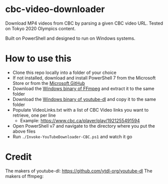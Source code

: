 # cbc-video-downloader
Download MP4 videos from CBC by parsing a given CBC video URL. Tested on Tokyo 2020 Olympics content.

Built on PowerShell and designed to run on Windows systems.

# How to use this
* Clone this repo locally into a folder of your choice
* If not installed, download and install PowerShell 7 from the Microsoft Store or from the [Microsoft GitHub](https://github.com/PowerShell/PowerShell)
* Download the [Windows binary of FFmpeg](https://ffmpeg.org/download.html#build-windows) and extract it to the same folder
* Download the [Windows binary of youtube-dl](https://yt-dl.org/latest/youtube-dl.exe) and copy it to the same folder
* Populate VideoLinks.txt with a list of CBC Video links you want to retrieve, one per line
  * Example: https://www.cbc.ca/player/play/1921255491594
* Open PowerShell v7 and navigate to the directory where you put the above files
* Run ```./Invoke-YouTubeDownloader-CBC.ps1``` and watch it go

# Credit
The makers of youtube-dl: https://github.com/ytdl-org/youtube-dl
The makers of ffmpeg: 
